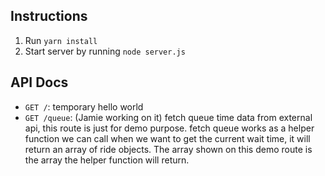 ## Instructions
1. Run `yarn install`
2. Start server by running `node server.js`

## API Docs
- `GET /`: temporary hello world
- `GET /queue`: (Jamie working on it) fetch queue time data from external api, this route is just for demo purpose. fetch queue works as a helper function we can call when we want to get the current wait time, it will return an array of ride objects. The array shown on this demo route is the array the helper function will return.